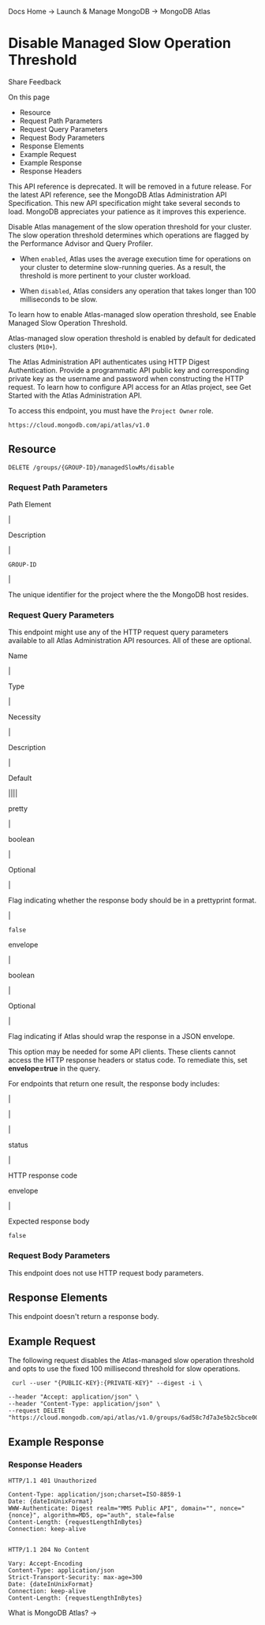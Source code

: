 Docs Home → Launch & Manage MongoDB → MongoDB Atlas

# Disable Managed Slow Operation Threshold

Share Feedback

On this page

  * Resource
  * Request Path Parameters
  * Request Query Parameters
  * Request Body Parameters
  * Response Elements
  * Example Request
  * Example Response
  * Response Headers

This API reference is deprecated. It will be removed in a future release. For
the latest API reference, see the MongoDB Atlas Administration API
Specification. This new API specification might take several seconds to load.
MongoDB appreciates your patience as it improves this experience.

Disable Atlas management of the slow operation threshold for your cluster. The
slow operation threshold determines which operations are flagged by the
Performance Advisor and Query Profiler.

  * When `enabled`, Atlas uses the average execution time for operations on your cluster to determine slow-running queries. As a result, the threshold is more pertinent to your cluster workload.

  * When `disabled`, Atlas considers any operation that takes longer than 100 milliseconds to be slow.

To learn how to enable Atlas-managed slow operation threshold, see Enable
Managed Slow Operation Threshold.

Atlas-managed slow operation threshold is enabled by default for dedicated
clusters (`M10+`).

The Atlas Administration API authenticates using HTTP Digest Authentication.
Provide a programmatic API public key and corresponding private key as the
username and password when constructing the HTTP request. To learn how to
configure API access for an Atlas project, see Get Started with the Atlas
Administration API.

To access this endpoint, you must have the `Project Owner` role.

`https://cloud.mongodb.com/api/atlas/v1.0`

## Resource

    
    
    DELETE /groups/{GROUP-ID}/managedSlowMs/disable  
      
  
### Request Path Parameters

Path Element

|

Description  
  
|  
  
`GROUP-ID`

|

The unique identifier for the project where the the MongoDB host resides.  
  
### Request Query Parameters

This endpoint might use any of the HTTP request query parameters available to
all Atlas Administration API resources. All of these are optional.

Name

|

Type

|

Necessity

|

Description

|

Default  
  
||||  
  
pretty

|

boolean

|

Optional

|

Flag indicating whether the response body should be in a prettyprint format.

|

`false`  
  
envelope

|

boolean

|

Optional

|

Flag indicating if Atlas should wrap the response in a JSON envelope.

This option may be needed for some API clients. These clients cannot access
the HTTP response headers or status code. To remediate this, set
**envelope=true** in the query.

For endpoints that return one result, the response body includes:

|

|  
  
|  
  
status

|

HTTP response code  
  
envelope

|

Expected response body  
  
`false`  
  
### Request Body Parameters

This endpoint does not use HTTP request body parameters.

## Response Elements

This endpoint doesn't return a response body.

## Example Request

The following request disables the Atlas-managed slow operation threshold and
opts to use the fixed 100 millisecond threshold for slow operations.

    
    
     curl --user "{PUBLIC-KEY}:{PRIVATE-KEY}" --digest -i \  
      
    --header "Accept: application/json" \  
    --header "Content-Type: application/json" \  
    --request DELETE "https://cloud.mongodb.com/api/atlas/v1.0/groups/6ad58c7d7a3e5b2c5bce0009/managedSlowMs/disable"  
  
## Example Response

### Response Headers

    
    
    HTTP/1.1 401 Unauthorized  
      
    Content-Type: application/json;charset=ISO-8859-1  
    Date: {dateInUnixFormat}  
    WWW-Authenticate: Digest realm="MMS Public API", domain="", nonce="{nonce}", algorithm=MD5, op="auth", stale=false  
    Content-Length: {requestLengthInBytes}  
    Connection: keep-alive  
      
    
    HTTP/1.1 204 No Content  
      
    Vary: Accept-Encoding  
    Content-Type: application/json  
    Strict-Transport-Security: max-age=300  
    Date: {dateInUnixFormat}  
    Connection: keep-alive  
    Content-Length: {requestLengthInBytes}  
  
What is MongoDB Atlas? →

